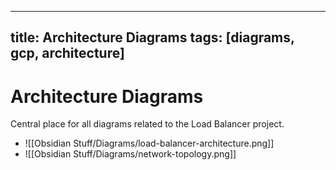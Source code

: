 
---
title: Architecture Diagrams
tags: [diagrams, gcp, architecture]
---

# Architecture Diagrams  
Central place for all diagrams related to the Load Balancer project.

- ![[Obsidian Stuff/Diagrams/load-balancer-architecture.png]]
- ![[Obsidian Stuff/Diagrams/network-topology.png]]
